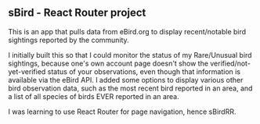 ## sBird - React Router project

This is an app that pulls data from eBird.org to display recent/notable bird sightings reported by the community.

I initially built this so that I could monitor the status of my Rare/Unusual bird sightings, because one's own account page doesn't show the verified/not-yet-verified status of your observations, even though that information is available via the eBird API. I added some options to display various other bird observation data, such as the most recent bird reported in an area, and a list of all species of birds EVER reported in an area.

I was learning to use React Router for page navigation, hence sBirdRR.
